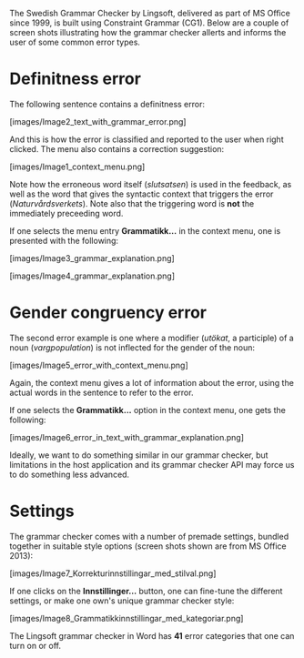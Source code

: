 The Swedish Grammar Checker by Lingsoft, delivered as part of MS Office since
1999, is built using Constraint Grammar (CG1). Below are a couple of screen
shots illustrating how the grammar checker allerts and informs the user of
some common error types.


# Definitness error


The following sentence contains a definitness error:


[images/Image2_text_with_grammar_error.png]


And this is how the error is classified and reported to the user when right
clicked. The menu also contains a correction suggestion:


[images/Image1_context_menu.png]


Note how the erroneous word itself (*slutsatsen*) is used in the feedback, as
well as the word that gives the syntactic context that triggers the error
(*Naturvårdsverkets*). Note also that the triggering word is **not** the
immediately preceeding word.


If one selects the menu entry **Grammatikk...** in the context menu, one is
presented with the following:


[images/Image3_grammar_explanation.png]


[images/Image4_grammar_explanation.png]


# Gender congruency error


The second error example is one where a modifier (*utökat*, a participle) of a
noun (*vargpopulation*) is not inflected for the gender of the noun:


[images/Image5_error_with_context_menu.png]


Again, the context menu gives a lot of information about the error, using the
actual words in the sentence to refer to the error.


If one selects the **Grammatikk...** option in the context menu, one gets the
following:


[images/Image6_error_in_text_with_grammar_explanation.png]


Ideally, we want to do something similar in our grammar checker, but limitations
in the host application and its grammar checker API may force us to do something
less advanced.


# Settings


The grammar checker comes with a number of premade settings, bundled together
in suitable style options (screen shots shown are from MS Office 2013):


[images/Image7_Korrekturinnstillingar_med_stilval.png]


If one clicks on the **Innstillinger…** button, one can fine-tune the different
settings, or make one own's unique grammar checker style:


[images/Image8_Grammatikkinnstillingar_med_kategoriar.png]


The Lingsoft grammar checker in Word has **41** error categories that one can
turn on or off.
